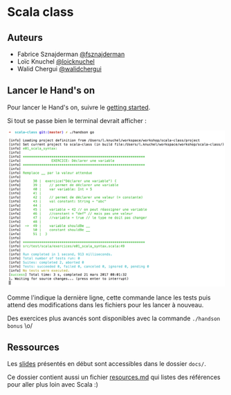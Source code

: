 # Scala class

## Auteurs

- Fabrice Sznajderman [@fsznajderman](https://twitter.com/fsznajderman)
- Loïc Knuchel [@loicknuchel](https://twitter.com/loicknuchel)
- Walid Chergui [@walidchergui](https://twitter.com/walidchergui)

## Lancer le Hand's on

Pour lancer le Hand's on, suivre le [getting started](getting_started.md).

Si tout se passe bien le terminal devrait afficher :

![handson-terminal](docs/assets/handson-terminal.png)

Comme l'indique la dernière ligne, cette commande lance les tests puis attend des modifications dans les fichiers pour les lancer à nouveau.

Des exercices plus avancés sont disponibles avec la commande `./handson bonus` \o/

## Ressources

Les [slides](docs/slides.html) présentés en début sont accessibles dans le dossier `docs/`.

Ce dossier contient aussi un fichier [resources.md](docs/resources.md) qui listes des références pour aller plus loin avec Scala :)
